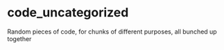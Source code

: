 # code_uncategorized
Random pieces of code, for chunks of different purposes, all bunched up together
